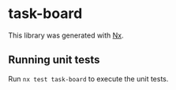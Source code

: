 # task-board

This library was generated with [Nx](https://nx.dev).

## Running unit tests

Run `nx test task-board` to execute the unit tests.
